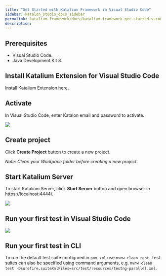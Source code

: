 ```yaml
---
title: "Get Started with Katalium Framework in Visual Studio Code" 
sidebar: katalon_studio_docs_sidebar
permalink: katalium-framework/docs/katalium-framework-get-started-vscode.html 
description:
---
```


## Prerequisites

* Visual Studio Code.
* Java Development Kit 8.

## Install Katalium Extension for Visual Studio Code

Install Katalium Extension [here](https://marketplace.visualstudio.com/items?itemName=katalon-llc.katalium).

## Activate

In Visual Studio Code, enter Katalon email and password to activate.

![](../../images/katalium-framework/docs/katalium-framework-get-started-vscode/activate.gif)

## Create project

Click **Create Project** button to create a new project.

_Note: Clean your Workpace folder before creating a new project._

## Start Katalium Server

To start Katalium Server, click **Start Server** button and open browser in https://localhost:4444/.

![](../../images/katalium-framework/docs/katalium-framework-get-started-vscode/start-server-vscode.png)

## Run your first test in Visual Studio Code

![](../../images/katalium-framework/docs/katalium-framework-get-started-vscode/run-test-vscode.png)

## Run your first test in CLI

To run the default test suite configured in `pom.xml` use `mvnw clean test`. Test suites can also be specified using command arguments, e.g. `mvnw clean test -Dsurefire.suiteXmlFiles=src/test/resources/testng-parallel.xml`.